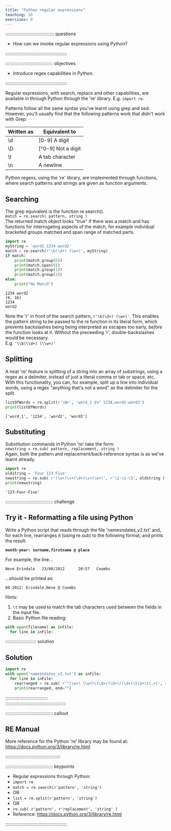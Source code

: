 ```yaml
---
title: "Python regular expressions"
teaching: 10
exercises: 0
---
```

  
:::::::::::::::::::::::::::::::::::::: questions 

- How can we invoke regular expressions using Python?

::::::::::::::::::::::::::::::::::::::::::::::::
  
::::::::::::::::::::::::::::::::::::: objectives

- Introduce regex capabilities in Python.

::::::::::::::::::::::::::::::::::::::::::::::::
  
  
Regular expressions, with search, replace and other capabilities, are available in through
Python through the 're' library.  E.g. ```import re```.  

Patterns follow all the same syntax you've learnt using grep and sed.
However, you'll usually find that the following patterns work that didn't work with Grep:  
  
Written as | Equivalent to
----|----
\\d | [0-9] A digit
\\D | [^0-9] Not a digit
\\t | A tab character
\\n | A newline
  
  
Python regexs, using the 're' library, are implemented through functions, where search patterns
and strings are given as function arguments.  
  

## Searching

The grep equivalent is the function re.search().  
```match = re.search( pattern, string )```  
The returned match object looks "true" if there was a match and has functions for interrogating 
aspects of the match, for example individual bracketed groups matched and span range of matched 
parts.

~~~python
import re
myString = 'word1 1234 word2'
match = re.search(r'\b(\d+) (\w+)', myString)
if match:
    print(match.group(0))
    print(match.span(0))
    print(match.group(1))
    print(match.group(2))
else:
    print("No Match")
~~~

~~~output
1234 word2
(6, 16)
1234
word2
~~~


Note the 'r' in front of the search pattern, ```r'\b(\d+) (\w+)'```.  This enables the pattern 
string to be passed to the re function in its literal form, which prevents backslashes being
being interpreted as escapes too early, *before* the function looks at it.  Without the preceeding
'r', double-backslashes would be necessary.  
E.g. ```'\\b(\\d+) (\\w+)'```
  
  
## Splitting

A neat 're' feature is splitting of a string into an array of substrings, using a regex as a 
delimiter, instead of just a literal comma or tab or space, etc.. With this functionality,
you can, for example, split up a line into individual words, using a regex "anything that's 
not a word" as the delimiter for the split.

~~~python
listOfWords = re.split(r'\W+', 'word_1 $%^ 1234,word2-word3')
print(listOfWords)
~~~

~~~output
['word_1', '1234', 'word2', 'word3']
~~~
  
  
## Substituting

Substitution commands in Python 're' take the form:  
```newstring = re.sub( pattern, replacement, string )```  
Again, both the pattern and replacement/back-reference syntax is as we've learnt already.

~~~python
import re
oldstring = 'Four 123 Five'
newstring = re.sub( r'(\w+)\s+(\d+)\s+(\w+)', r'\2-\1-\3', oldstring )
print(newstring)
~~~

~~~output
'123-Four-Five'
~~~
  
::::::::::::::::::::::::::::::::::::: challenge  

## Try it - Reformatting a file using Python

Write a Python script that reads through the file 'namesndates_v2.txt' and, for each line,
rearranges it (using re.sub) to the following format, and prints the result:  

**`month-year: surname,firstname @ place`**  
  
For example, the line...  

`Neve Erindale   23/08/2012      20:57   Coombs`  

...should be printed as:  

`08-2012: Erindale,Neve @ Coombs`  

  
Hints:  
1. `\t` may be used to match the tab characters used between the fields in the input file.  
2. Basic Python file reading:  
  
~~~python
with open(filename) as inFile:
  for line in inFile:
~~~
  
:::::::::::::::::::::::: solution  

## Solution

~~~python
import re
with open('namesndates_v2.txt') as inFile:
  for line in inFile:
    rearranged = re.sub( r'^(\w+) (\w+)\t\d+/(\d+)/(\d+)\t\S+\t(.+)', r'\3-\4: \2,\1 @ \5', line )
    print(rearranged, end="")
~~~

:::::::::::::::::::::::::::::::::  
:::::::::::::::::::::::::::::::::::::::::::::::  
  
  
::::::::::::::::::::::::::::::::::::: callout

## RE Manual
  
More reference for the Python 're' library may be found at: 
https://docs.python.org/3/library/re.html

:::::::::::::::::::::::::::::::::::::::::::  
  

::::::::::::::::::::::::::::::::::::: keypoints 

- Regular expressions through Python: 
- ```import re```
- ```match = re.search(r'pattern', 'string')```
- OR
- ```list = re.split(r'pattern', 'string')```
- OR
- ```re.sub( r'pattern', r'replacement', 'string' )```
- Reference: https://docs.python.org/3/library/re.html

::::::::::::::::::::::::::::::::::::::::::::::::
  

[r-markdown]: https://rmarkdown.rstudio.com/